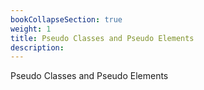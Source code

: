 ```yaml
---
bookCollapseSection: true
weight: 1
title: Pseudo Classes and Pseudo Elements
description:
---
```


Pseudo Classes and Pseudo Elements